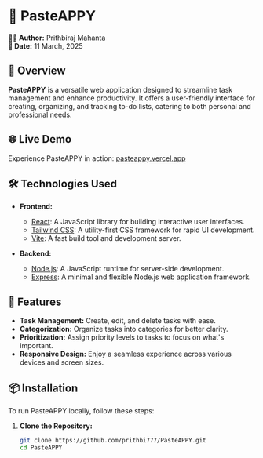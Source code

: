 # 📝 PasteAPPY

**👨‍💻 Author:** Prithbiraj Mahanta  
**📅 Date:** 11 March, 2025

## 📄 Overview

**PasteAPPY** is a versatile web application designed to streamline task management and enhance productivity. It offers a user-friendly interface for creating, organizing, and tracking to-do lists, catering to both personal and professional needs.

## 🌐 Live Demo

Experience PasteAPPY in action: [pasteappy.vercel.app](https://pasteappy.vercel.app/)

## 🛠️ Technologies Used

- **Frontend:**
  - [React](https://reactjs.org/): A JavaScript library for building interactive user interfaces.
  - [Tailwind CSS](https://tailwindcss.com/): A utility-first CSS framework for rapid UI development.
  - [Vite](https://vitejs.dev/): A fast build tool and development server.

- **Backend:**
  - [Node.js](https://nodejs.org/): A JavaScript runtime for server-side development.
  - [Express](https://expressjs.com/): A minimal and flexible Node.js web application framework.

## 🚀 Features

- **Task Management:** Create, edit, and delete tasks with ease.
- **Categorization:** Organize tasks into categories for better clarity.
- **Prioritization:** Assign priority levels to tasks to focus on what's important.
- **Responsive Design:** Enjoy a seamless experience across various devices and screen sizes.

## 📦 Installation

To run PasteAPPY locally, follow these steps:

1. **Clone the Repository:**

   ```bash
   git clone https://github.com/prithbi777/PasteAPPY.git
   cd PasteAPPY
